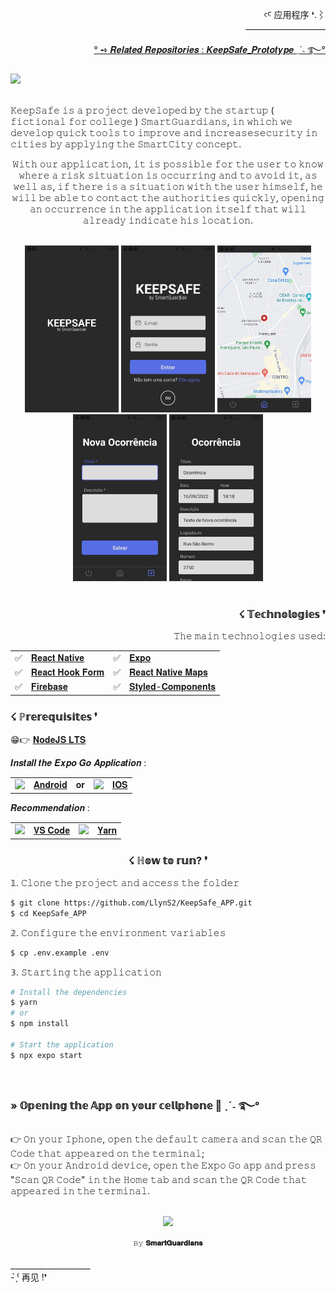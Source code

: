 <div align="right" >
  <p>
  ꜥꜤ  应用程序 ❛.⌇ <br>____________________
  </p>
  
  <a href="https://github.com/LlynS2/KeepSafe_Prototype">° ➺ 𝑹𝒆𝒍𝒂𝒕𝒆𝒅 𝑹𝒆𝒑𝒐𝒔𝒊𝒕𝒐𝒓𝒊𝒆𝒔 : 𝑲𝒆𝒆𝒑𝑺𝒂𝒇𝒆_𝑷𝒓𝒐𝒕𝒐𝒕𝒚𝒑𝒆 ˎˊ˗ ࿐°</a>  
  
</div>  
 
 <div align="left" >
  <img height="300px" src="https://user-images.githubusercontent.com/86667062/209571871-2ded4eb1-ff48-4adf-828d-978cbc8f4d33.png"><br><br>
  
  <p align="left">
    𝙺𝚎𝚎𝚙𝚂𝚊𝚏𝚎 𝚒𝚜 𝚊 𝚙𝚛𝚘𝚓𝚎𝚌𝚝 𝚍𝚎𝚟𝚎𝚕𝚘𝚙𝚎𝚍 𝚋𝚢 𝚝𝚑𝚎 𝚜𝚝𝚊𝚛𝚝𝚞𝚙 ( 𝚏𝚒𝚌𝚝𝚒𝚘𝚗𝚊𝚕 𝚏𝚘𝚛 𝚌𝚘𝚕𝚕𝚎𝚐𝚎 ) 𝚂𝚖𝚊𝚛𝚝𝙶𝚞𝚊𝚛𝚍𝚒𝚊𝚗𝚜, 𝚒𝚗 𝚠𝚑𝚒𝚌𝚑 𝚠𝚎 𝚍𝚎𝚟𝚎𝚕𝚘𝚙 𝚚𝚞𝚒𝚌𝚔 𝚝𝚘𝚘𝚕𝚜 𝚝𝚘 𝚒𝚖𝚙𝚛𝚘𝚟𝚎 𝚊𝚗𝚍 𝚒𝚗𝚌𝚛𝚎𝚊𝚜𝚎𝚜𝚎𝚌𝚞𝚛𝚒𝚝𝚢 
    𝚒𝚗 𝚌𝚒𝚝𝚒𝚎𝚜 𝚋𝚢 𝚊𝚙𝚙𝚕𝚢𝚒𝚗𝚐 𝚝𝚑𝚎 𝚂𝚖𝚊𝚛𝚝𝙲𝚒𝚝𝚢 𝚌𝚘𝚗𝚌𝚎𝚙𝚝.<br>
  <p align="center">
    𝚆𝚒𝚝𝚑 𝚘𝚞𝚛 𝚊𝚙𝚙𝚕𝚒𝚌𝚊𝚝𝚒𝚘𝚗, 𝚒𝚝 𝚒𝚜 𝚙𝚘𝚜𝚜𝚒𝚋𝚕𝚎 𝚏𝚘𝚛 𝚝𝚑𝚎 𝚞𝚜𝚎𝚛 𝚝𝚘 𝚔𝚗𝚘𝚠 𝚠𝚑𝚎𝚛𝚎 𝚊 𝚛𝚒𝚜𝚔 𝚜𝚒𝚝𝚞𝚊𝚝𝚒𝚘𝚗 𝚒𝚜 𝚘𝚌𝚌𝚞𝚛𝚛𝚒𝚗𝚐 𝚊𝚗𝚍 𝚝𝚘 𝚊𝚟𝚘𝚒𝚍 𝚒𝚝, 
    𝚊𝚜 𝚠𝚎𝚕𝚕 𝚊𝚜, 𝚒𝚏 𝚝𝚑𝚎𝚛𝚎 𝚒𝚜 𝚊 𝚜𝚒𝚝𝚞𝚊𝚝𝚒𝚘𝚗 𝚠𝚒𝚝𝚑 𝚝𝚑𝚎 𝚞𝚜𝚎𝚛 𝚑𝚒𝚖𝚜𝚎𝚕𝚏, 𝚑𝚎 𝚠𝚒𝚕𝚕 𝚋𝚎 𝚊𝚋𝚕𝚎 𝚝𝚘 𝚌𝚘𝚗𝚝𝚊𝚌𝚝 𝚝𝚑𝚎 𝚊𝚞𝚝𝚑𝚘𝚛𝚒𝚝𝚒𝚎𝚜 𝚚𝚞𝚒𝚌𝚔𝚕𝚢, 𝚘𝚙𝚎𝚗𝚒𝚗𝚐 𝚊𝚗 𝚘𝚌𝚌𝚞𝚛𝚛𝚎𝚗𝚌𝚎 𝚒𝚗 𝚝𝚑𝚎 𝚊𝚙𝚙𝚕𝚒𝚌𝚊𝚝𝚒𝚘𝚗 
    𝚒𝚝𝚜𝚎𝚕𝚏 𝚝𝚑𝚊𝚝 𝚠𝚒𝚕𝚕 𝚊𝚕𝚛𝚎𝚊𝚍𝚢 𝚒𝚗𝚍𝚒𝚌𝚊𝚝𝚎 𝚑𝚒𝚜 𝚕𝚘𝚌𝚊𝚝𝚒𝚘𝚗.
   </p> 
  </p><br>
  
  </div>
  
  <div align="center"> 
   <img src="./assets/readme/splashScreen.jpeg" alt="Splash Screen" width="150px" height="auto"/>

   <img src="./assets/readme/login.jpeg" alt="Login" width="150px" height="auto"/>

   <img src="./assets/readme/map.jpeg" alt="Map" width="150px" height="auto"/>

   <img src="./assets/readme/new.jpeg" alt="New Report" width="150px" height="auto"/>

   <img src="./assets/readme/detais.jpeg" alt="Report Details" width="150px" height="auto"/>
 </div><br>

 <div align="right" >
  <h3>☇ 𝕋𝕖𝕔𝕙𝕟𝕠𝕝𝕠𝕘𝕚𝕖𝕤 ❜</h3>
  <p>𝚃𝚑𝚎 𝚖𝚊𝚒𝚗 𝚝𝚎𝚌𝚑𝚗𝚘𝚕𝚘𝚐𝚒𝚎𝚜 𝚞𝚜𝚎𝚍:</p>
  
   <table>
     <tr>
          <td>✅</td>
          <td><a href="https://reactnative.dev/">𝐑𝐞𝐚𝐜𝐭 𝐍𝐚𝐭𝐢𝐯𝐞</a></td>
          <td>✅</td>
          <td><a href="https://docs.expo.dev/">𝐄𝐱𝐩𝐨</a></td>
      </tr>
      <tr>
          <td>✅</td>
          <td><a href="https://react-hook-form.com/">𝐑𝐞𝐚𝐜𝐭 𝐇𝐨𝐨𝐤 𝐅𝐨𝐫𝐦</a></td>
          <td>✅</td>
          <td><a href="https://github.com/react-native-maps/react-native-maps">𝐑𝐞𝐚𝐜𝐭 𝐍𝐚𝐭𝐢𝐯𝐞 𝐌𝐚𝐩𝐬</a></td>
      </tr>
      <tr>
          <td>✅</td>
          <td><a href="https://firebase.google.com/">𝐅𝐢𝐫𝐞𝐛𝐚𝐬𝐞</a></td>
          <td>✅</td>
          <td><a href="https://styled-components.com/">𝐒𝐭𝐲𝐥𝐞𝐝-𝐂𝐨𝐦𝐩𝐨𝐧𝐞𝐧𝐭𝐬</a></td>
      </tr>
      
   </table>
</div>
 
 <div>
  <h3>☇ ℙ𝕣𝕖𝕣𝕖𝕢𝕦𝕚𝕤𝕚𝕥𝕖𝕤 ❜</h3>
  <p>

😁👉 <a href="https://nodejs.org/en/">𝐍𝐨𝐝𝐞𝐉𝐒 𝐋𝐓𝐒</a>

𝑰𝒏𝒔𝒕𝒂𝒍𝒍 𝒕𝒉𝒆 𝑬𝒙𝒑𝒐 𝑮𝒐 𝑨𝒑𝒑𝒍𝒊𝒄𝒂𝒕𝒊𝒐𝒏 :

<table>
     <tr>
          <td><img src="https://github.com/LlynS2/KeepSafe_APP/assets/86667062/8c6766eb-02cc-4cdd-a0e3-48d25a4b68ad" width="50px"></td>
          <td><a href="https://play.google.com/store/apps/details?id=host.exp.exponent">𝐀𝐧𝐝𝐫𝐨𝐢𝐝</a></td>
          <td>𝐨𝐫</td>
          <td><img src="https://github.com/LlynS2/KeepSafe_APP/assets/86667062/2c459c92-54b1-4f9e-8255-c258b2e3e19f" width="50px"></td>
          <td><a href="https://apps.apple.com/app/expo-go/id982107779">𝐈𝐎𝐒</a></td>
      </tr>
   </table>

  <p>𝑹𝒆𝒄𝒐𝒎𝒎𝒆𝒏𝒅𝒂𝒕𝒊𝒐𝒏 :</p>

  <table>
     <tr>
          <td><img src="https://github.com/LlynS2/KeepSafe_APP/assets/86667062/9b1fd9f2-6c03-4452-989d-312545669c63" width="55px"></td>
          <td><a href="https://code.visualstudio.com/download">𝐕𝐒 𝐂𝐨𝐝𝐞</a></td>
          <td><img src="https://github.com/LlynS2/KeepSafe_APP/assets/86667062/549f44cc-e7e0-45b4-8cc0-e221e3710817" width="50px"></td>
          <td><a href="https://classic.yarnpkg.com/en/docs/install#mac-stable">𝐘𝐚𝐫𝐧</a></td>
      </tr>
   </table>
</div>

<div align="center" >
  <h3>☇ ℍ𝕠𝕨 𝕥𝕠 𝕣𝕦𝕟? ❜</h3>
</div>

<div>
<p>𝟙. 𝙲𝚕𝚘𝚗𝚎 𝚝𝚑𝚎 𝚙𝚛𝚘𝚓𝚎𝚌𝚝 𝚊𝚗𝚍 𝚊𝚌𝚌𝚎𝚜𝚜 𝚝𝚑𝚎 𝚏𝚘𝚕𝚍𝚎𝚛</p>

```sh
$ git clone https://github.com/LlynS2/KeepSafe_APP.git
$ cd KeepSafe_APP
```

<p>𝟚. 𝙲𝚘𝚗𝚏𝚒𝚐𝚞𝚛𝚎 𝚝𝚑𝚎 𝚎𝚗𝚟𝚒𝚛𝚘𝚗𝚖𝚎𝚗𝚝 𝚟𝚊𝚛𝚒𝚊𝚋𝚕𝚎𝚜</p> 

```sh
$ cp .env.example .env
```

<p>𝟛. 𝚂𝚝𝚊𝚛𝚝𝚒𝚗𝚐 𝚝𝚑𝚎 𝚊𝚙𝚙𝚕𝚒𝚌𝚊𝚝𝚒𝚘𝚗</p>  

```sh
# Install the dependencies
$ yarn
# or
$ npm install

# Start the application
$ npx expo start
```
</div><br>

<div>
<h3>» 𝕆𝕡𝕖𝕟𝕚𝕟𝕘 𝕥𝕙𝕖 𝔸𝕡𝕡 𝕠𝕟 𝕪𝕠𝕦𝕣 𝕔𝕖𝕝𝕝𝕡𝕙𝕠𝕟𝕖 📱 ˎˊ˗ ࿐°</h3>
<p>
 👉 𝙾𝚗 𝚢𝚘𝚞𝚛 𝙸𝚙𝚑𝚘𝚗𝚎, 𝚘𝚙𝚎𝚗 𝚝𝚑𝚎 𝚍𝚎𝚏𝚊𝚞𝚕𝚝 𝚌𝚊𝚖𝚎𝚛𝚊 𝚊𝚗𝚍 𝚜𝚌𝚊𝚗 𝚝𝚑𝚎 𝚀𝚁 𝙲𝚘𝚍𝚎 𝚝𝚑𝚊𝚝 𝚊𝚙𝚙𝚎𝚊𝚛𝚎𝚍 𝚘𝚗 𝚝𝚑𝚎 𝚝𝚎𝚛𝚖𝚒𝚗𝚊𝚕;<br>
 👉 𝙾𝚗 𝚢𝚘𝚞𝚛 𝙰𝚗𝚍𝚛𝚘𝚒𝚍 𝚍𝚎𝚟𝚒𝚌𝚎, 𝚘𝚙𝚎𝚗 𝚝𝚑𝚎 𝙴𝚡𝚙𝚘 𝙶𝚘 𝚊𝚙𝚙 𝚊𝚗𝚍 𝚙𝚛𝚎𝚜𝚜 "𝚂𝚌𝚊𝚗 𝚀𝚁 𝙲𝚘𝚍𝚎" 𝚒𝚗 𝚝𝚑𝚎 𝙷𝚘𝚖𝚎 𝚝𝚊𝚋 𝚊𝚗𝚍 𝚜𝚌𝚊𝚗 𝚝𝚑𝚎 𝚀𝚁 𝙲𝚘𝚍𝚎 𝚝𝚑𝚊𝚝 𝚊𝚙𝚙𝚎𝚊𝚛𝚎𝚍 𝚒𝚗 𝚝𝚑𝚎 𝚝𝚎𝚛𝚖𝚒𝚗𝚊𝚕.
</p>
</div><br>

<div align="center">
  <img src="https://github.com/LlynS2/KeepSafe_APP/assets/86667062/2d794042-e57e-4df6-bded-57a65dcb6128" width="200px">
  <p><sup>𝙱𝚢 <b>𝐒𝐦𝐚𝐫𝐭𝐆𝐮𝐚𝐫𝐝𝐢𝐚𝐧𝐬</b><sup></p>
</div>
 
 <div>
   <p>
     ____________________<br> - ̗̀⁽ 再见 !❜
   </p>
</div>
 
